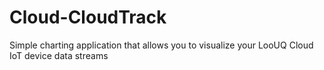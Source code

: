 # Cloud-CloudTrack
 Simple charting application that allows you to visualize your LooUQ Cloud IoT device data streams
